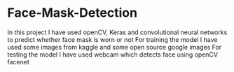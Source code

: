 # Face-Mask-Detection

In this project I have used openCV, Keras and convolutional neural networks to predict whether face mask is worn or not
For training the model I have used some images from kaggle and some open source google images
For testing the model I have used webcam which detects face using openCV facenet 
